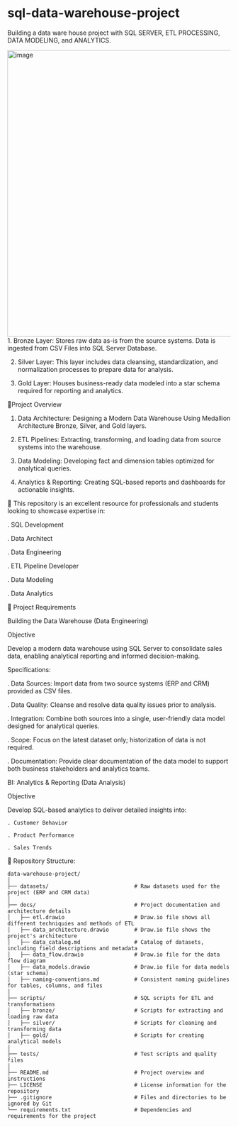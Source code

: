 # sql-data-warehouse-project
Building a data ware house project with SQL SERVER, ETL PROCESSING, DATA MODELING, and ANALYTICS. 


<img width="1004" height="646" alt="image" src="https://github.com/user-attachments/assets/22ff4d48-89de-4f6a-ac88-00b637d9062b" />
  1. Bronze Layer: Stores raw data as-is from the source systems. Data is ingested from CSV Files into SQL Server Database.
     
  2. Silver Layer: This layer includes data cleansing, standardization, and normalization processes to prepare data for analysis.
  
  3. Gold Layer: Houses business-ready data modeled into a star schema required for reporting and analytics.

👀Project Overview

  1. Data Architecture: Designing a Modern Data Warehouse Using Medallion Architecture Bronze, Silver, and Gold layers.

  2. ETL Pipelines: Extracting, transforming, and loading data from source systems into the warehouse.
  
  3. Data Modeling: Developing fact and dimension tables optimized for analytical queries.
  
  4. Analytics & Reporting: Creating SQL-based reports and dashboards for actionable insights.

🎯 This repository is an excellent resource for professionals and students looking to showcase expertise in:
  
  . SQL Development
  
  . Data Architect
  
  . Data Engineering
  
  . ETL Pipeline Developer
  
  . Data Modeling
  
  . Data Analytics

🚀 Project Requirements
  
  Building the Data Warehouse (Data Engineering)
  
  Objective
  
  Develop a modern data warehouse using SQL Server to consolidate sales data, enabling analytical reporting and informed decision-making.

Specifications:
  
  . Data Sources: Import data from two source systems (ERP and CRM) provided as CSV files.
  
  . Data Quality: Cleanse and resolve data quality issues prior to analysis.
  
  . Integration: Combine both sources into a single, user-friendly data model designed for analytical queries.
  
  . Scope: Focus on the latest dataset only; historization of data is not required.
  
  . Documentation: Provide clear documentation of the data model to support both business stakeholders and analytics teams.

  BI: Analytics & Reporting (Data Analysis)
  
  Objective
  
  Develop SQL-based analytics to deliver detailed insights into:
  
    . Customer Behavior
    
    . Product Performance
    
    . Sales Trends

  📂 Repository Structure: 
  
    data-warehouse-project/
    │
    ├── datasets/                           # Raw datasets used for the project (ERP and CRM data)
    │
    ├── docs/                               # Project documentation and architecture details
    │   ├── etl.drawio                      # Draw.io file shows all different techniquies and methods of ETL
    │   ├── data_architecture.drawio        # Draw.io file shows the project's architecture
    │   ├── data_catalog.md                 # Catalog of datasets, including field descriptions and metadata
    │   ├── data_flow.drawio                # Draw.io file for the data flow diagram
    │   ├── data_models.drawio              # Draw.io file for data models (star schema)
    │   ├── naming-conventions.md           # Consistent naming guidelines for tables, columns, and files
    │
    ├── scripts/                            # SQL scripts for ETL and transformations
    │   ├── bronze/                         # Scripts for extracting and loading raw data
    │   ├── silver/                         # Scripts for cleaning and transforming data
    │   ├── gold/                           # Scripts for creating analytical models
    │
    ├── tests/                              # Test scripts and quality files
    │
    ├── README.md                           # Project overview and instructions
    ├── LICENSE                             # License information for the repository
    ├── .gitignore                          # Files and directories to be ignored by Git
    └── requirements.txt                    # Dependencies and requirements for the project

